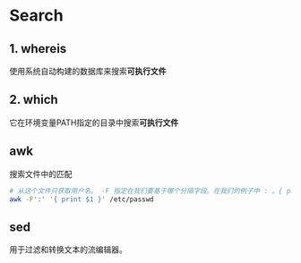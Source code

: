 # Search

## 1. whereis
使用系统自动构建的数据库来搜索**可执行文件**  

## 2. which 
它在环境变量PATH指定的目录中搜索**可执行文件**

## awk
搜索文件中的匹配
```bash
# 从这个文件只获取用户名。 -F 指定在我们要基于哪个分隔字段。在我们的例子中 : 。{ print $1 } 意味着打印出第一个匹配字段 
awk -F':' '{ print $1 }' /etc/passwd
```

## sed
用于过滤和转换文本的流编辑器。

